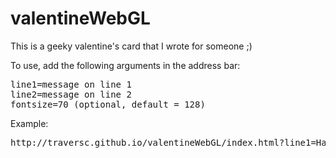 # valentineWebGL

This is a geeky valentine's card that I wrote for someone ;)<br>

To use, add the following arguments in the address bar:<br>
<pre>
line1=message on line 1
line2=message on line 2
fontsize=70 (optional, default = 128)
</pre>

Example:
<pre>
http://traversc.github.io/valentineWebGL/index.html?line1=Happy Valentine's Day&line2=Love you LOL
</pre>
